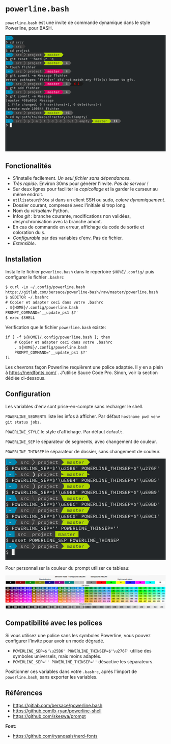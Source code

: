 # `powerline.bash`
`powerline.bash` est une invite de commande dynamique dans le style Powerline,
pour BASH.

![capture d'écran](screenshot.png)


## Fonctionalités
- S'installe facilement. *Un seul fichier sans dépendances*.
- *Très rapide*. Environ 30ms pour générer l'invite. *Pas de serveur !*
- Sur deux lignes pour faciliter le *copicollage* et la garder le curseur au
  même endroit.
- `utilisateur@hôte` si dans un client SSH ou sudo, *coloré dynamiquement*.
- Dossier courant, compressé avec l'initiale si trop long.
- Nom du *virtualenv* Python.
- Infos *git* : branche courante, modifications non validées, désynchronisation
  avec la branche amont.
- En cas de commande en erreur, affichage du code de sortie et coloration du `$`.
- *Configurable* par des variables d'env. Pas de fichier.
- *Extensible*.


## Installation
Installe le fichier `powerline.bash` dans le repertoire `$HO%E/.config/`
puis configurer le fichier `.bashrc`
```console
$ curl -Lo ~/.config/powerline.bash https://gitlab.com/bersace/powerline-bash/raw/master/powerline.bash
$ $EDITOR ~/.bashrc
# Copier et adapter ceci dans votre .bashrc
. ${HOME}/.config/powerline.bash
PROMPT_COMMAND='__update_ps1 $?'
$ exec $SHELL
```
Verification que le fichier `powerline.bash` existe:
```shell
if [ -f ${HOME}/.config/powerline.bash ]; then
    # Copier et adapter ceci dans votre .bashrc
    . ${HOME}/.config/powerline.bash
    PROMPT_COMMAND='__update_ps1 $?'
fi
```

Les chevrons façon Powerline requièrent une police adaptée. Il y en a plein à
https://nerdfonts.com/ . J'utilise Sauce Code Pro. Sinon, voir la section dédiée
ci-dessous.


## Configuration
Les variables d'env sont prise-en-compte sans recharger le shell.

`POWERLINE_SEGMENTS` liste les infos à afficher. Par défaut `hostname pwd venv
git status jobs`.

`POWERLINE_STYLE` le style d'affichage. Par défaut `default`.

`POWERLINE_SEP` le séparateur de segments, avec changement de couleur.

`POWERLINE_THINSEP` le séparateur de dossier, sans changement de couleur.

![capture d'écran séparateur](screenshot-sep.png)

Pour personnaliser la couleur du prompt utiliser ce tableau:

![capture écran colors](colors.png)

## Compatibilité avec les polices

Si vous utilisez une police sans les symboles Powerline, vous pouvez configurer
l'invite pour avoir un mode dégradé.

- `POWERLINE_SEP=$'\u25B6' POWERLINE_THINSEP=$'\u276F'` utilise des symboles
  universels, mais moins adaptés.
- `POWERLINE_SEP='' POWERLINE_THINSEP=''` désactive les séparateurs.

Positionner ces variables dans votre `.bashrc`, après l'import de
`powerline.bash`, sans exporter les variables.


## Références
- https://gitlab.com/bersace/powerline.bash
- https://github.com/b-ryan/powerline-shell
- https://github.com/skeswa/prompt

**Font:**
- https://github.com/ryanoasis/nerd-fonts
